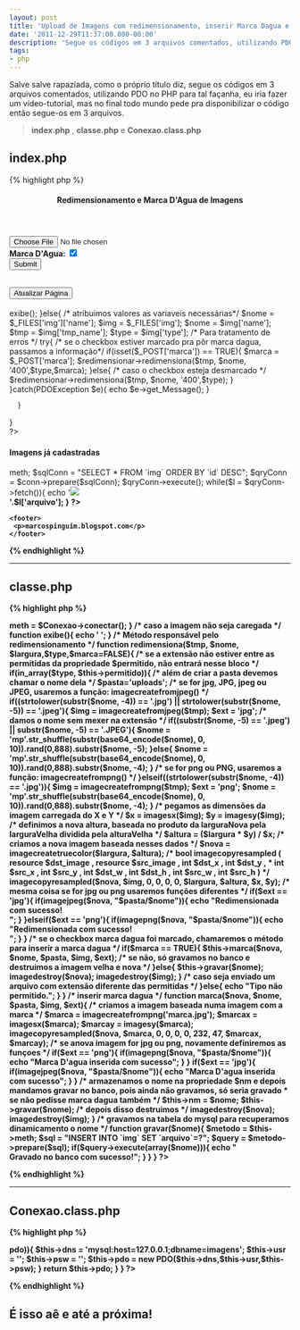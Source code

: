 ```yaml
---
layout: post
title: 'Upload de Imagens com redimensionamento, inserir Marca Dagua e salvar no banco'
date: '2011-12-29T11:37:00.000-08:00'
description: 'Segue os códigos em 3 arquivos comentados, utilizando PDO no PHP para tal façanha'
tags:
- php
---
```


Salve salve rapaziada, como o próprio título diz, segue os códigos em 3 arquivos comentados, utilizando PDO no PHP para tal façanha, eu iria fazer um vídeo-tutorial, mas no final todo mundo pede pra disponibilizar o código então segue-os em 3 arquivos.

> __index.php__ , __classe.php__ e __Conexao.class.php__


## index.php

{% highlight php %}
<!DOCTYPE html>
<html lang="pt-br">
<head>
  <meta charset="utf-8" />

  <!-- Always force latest IE rendering engine (even in intranet) & Chrome Frame 
       Remove this if you use the .htaccess -->
  <meta http-equiv="X-UA-Compatible" content="IE=edge,chrome=1" />

  <title>Redimensionamento PHP</title>
  <meta name="description" content="" />
  <meta name="author" content="marcos" />

  <meta name="viewport" content="width=device-width; initial-scale=1.0" />

  <!-- Replace favicon.ico & apple-touch-icon.jpg in the root of your domain and delete these references -->
  <link rel="shortcut icon" href="/favicon.ico" />
  <link rel="apple-touch-icon" href="/apple-touch-icon.jpg" />
  <link rel="stylesheet" media="screen" type="text/css" href="estilo.css" />
</head>

<body>
  <div>
    <header>
      <h4>Redimensionamento e Marca D'Agua de Imagens</h4>
    </header>
    <nav>
    	<form action="" method="post" enctype="multipart/form-data">    		
    		<input type="file" name="img" class="img" /><br />   	
    		<b>Marca D'Agua: </b><input type="checkbox" name="marca" checked="checked"/><br />	
    		<input type="submit" name="enviar" class="enviar" /><br />    		
    	</form>
    	<br />
    	<a href="./"><button>Atualizar Página</button></a>
    	<br /><br />
    	<div id="mensagens">
<?php
  /* incluimos a classe que contem os métodos de redimensionamento, marca dagua e gravar no banco */ 	  
  require_once ('classe.php');
  /* Instanciamos a classe */
  $redimensionar = new Redimensionar();
  /* após clicar no botao enviar */
  if(isset($_POST['enviar'])){
  	  /* se não houver imagem carregada setamos o método adequado */	  
	  if($_FILES['img']['name'] == FALSE){	  	
	  	$redimensionar->exibe(); 
	  }else{
	  	/* atribuimos valores as variaveis necessárias*/	  	
	  	$nome = $_FILES['img']['name'];
		$img = $_FILES['img'];
		$nome = $img['name'];
		$tmp = $img['tmp_name'];
		$type = $img['type'];
		/* Para tratamento de erros */
		try{
			/* se o checkbox estiver marcado pra pôr marca dagua, passamos a informação*/
			if(isset($_POST['marca']) == TRUE){
				$marca = $_POST['marca'];
				$redimensionar->redimensiona($tmp, $nome, '400',$type,$marca);
			}else{
				/* caso o checkbox esteja desmarcado */
				$redimensionar->redimensiona($tmp, $nome, '400',$type);
			}				
		}catch(PDOException $e){
			echo $e->get_Message();		  
		}

		
	  }	  
  }  
?>
     </div>

<div id="imgz">
	<h4>Imagens já cadastradas</h4>
	<?php
	/* lista as imagens que já estão cadastradas, se já houver */
	$conn = $redimensionar->meth;
	$sqlConn = "SELECT * FROM `img` ORDER BY `id` DESC";
	$qryConn = $conn->prepare($sqlConn);
	$qryConn->execute();
	while($l = $qryConn->fetch()){
		echo '<b><img src="uploads/'.$l['arquivo'].'" /><br />'.$l['arquivo']; 
	}
	?>
</div>
    </nav>

    <footer>
     <p>marcospinguim.blogspot.com</p>
    </footer>
  </div>
</body>
</html>
{% endhighlight %}

***

## classe.php
{% highlight php %}
<?php
    /* servirá pra incluir o arquivo Conexao.class.php, se houvessem vários com *.class.php, 
	 * incluiria todos sem precisar fazer 1 por 1 */
	function __autoload($class){
		require_once $class.'.class'.'.php';
	}
	
	/* Classe se chama Redimensionar, porém fará mais que isso */
  class Redimensionar {
  	/* propriedades da classe */
    public $permitido = array('image/jpg', 'image/jpeg', 'image/png');
	public $meth;
	public $nm;
    /* carregará automaticamente a conexao, ao instancia a classe e armazenará na propriedade $meth */
	function __construct(){
		/* já incluida pelo autoload, instaciamos e armazenamos em meth */
		$Conexao = new Conexao();	
		$this->meth = $Conexao->conectar();
	}
	/* caso a imagem não seja caregada */
  	function exibe(){  		
			echo '
<script type="text/javascript">alert("Informe a imagem");</script>
';		
  	}
	
	/* Método responsável pelo redimensionamento */
	function redimensiona($tmp, $nome, $largura,$type,$marca=FALSE){
		/* se a extensão não estiver entre as permitidas da propriedade $permitido, não entrará nesse bloco */
		if(in_array($type, $this->permitido)){
			/* além de criar a pasta devemos chamar o nome dela */
			$pasta='uploads';
			/* se for jpg, JPG, jpeg ou JPEG, usaremos a função: imagecreatefromjpeg() */
			if((strtolower(substr($nome, -4)) == '.jpg') || strtolower(substr($nome, -5)) == '.jpeg'){						
				$img = imagecreatefromjpeg($tmp);
				$ext = 'jpg';
				/* damos o nome sem mexer na extensão */
				if((substr($nome, -5) == '.jpeg') || substr($nome, -5) == '.JPEG'){
					$nome = 'mp'.str_shuffle(substr(base64_encode($nome), 0, 10)).rand(0,888).substr($nome, -5);
				}else{
					$nome = 'mp'.str_shuffle(substr(base64_encode($nome), 0, 10)).rand(0,888).substr($nome, -4);
				}
				/* se for png ou PNG, usaremos a função: imagecreatefrompng() */
			}elseif((strtolower(substr($nome, -4)) == '.jpg')){
				$img = imagecreatefrompng($tmp);
				$ext = 'png';
				$nome = 'mp'.str_shuffle(substr(base64_encode($nome), 0, 10)).rand(0,888).substr($nome, -4);
			}				
			/* pegamos as dimensões da imagem carregada do X e Y */
	        $x      = imagesx($img);
	        $y      = imagesy($img);
			/* definimos a nova altura, baseada no produto da larguraNova pela larguraVelha dividida pela alturaVelha */
	        $altura = ($largura * $y) / $x;
			/* criamos a nova imagem baseada nesses dados */
	        $nova   = imagecreatetruecolor($largura, $altura);
			/* bool imagecopyresampled ( resource $dst_image , resource $src_image , int $dst_x , int $dst_y , 
			 * int $src_x , int $src_y , int $dst_w , int $dst_h , int $src_w , int $src_h ) */
	        imagecopyresampled($nova, $img, 0, 0, 0, 0, $largura, $altura, $x, $y);
			/* mesma coisa se for jpg ou png usaremos funções diferentes */
			if($ext == 'jpg'){
				if(imagejpeg($nova, "$pasta/$nome")){
					echo "Redimensionada com sucesso!<br />";
				}
			}elseif($ext == 'png'){
				if(imagepng($nova, "$pasta/$nome")){
					echo "Redimensionada com sucesso!<br />";
				}
			}
			/* se o checkbox marca dagua foi marcado, chamaremos o método para inserir a marca dagua */
			if($marca == TRUE){
				$this->marca($nova, $nome, $pasta, $img, $ext);
				/* se não, só gravamos no banco e destruimos a imagem velha e nova */
			}else{
				$this->gravar($nome);
		        imagedestroy($nova);
		        imagedestroy($img);			
			}
			/* caso seja enviado um arquivo com extensão diferente das permitidas */			
		}else{
			echo "Tipo não permitido.";
		}
	}
	/* inserir marca dagua */
	function marca($nova, $nome, $pasta, $img, $ext){
		/* criamos a imagem baseada numa imagem com a marca */
	  $marca = imagecreatefrompng('marca.jpg');
      $marcax   = imagesx($marca);
      $marcay   = imagesy($marca);
      imagecopyresampled($nova, $marca, 0, 0, 0, 0, 232, 47, $marcax, $marcay);
	  /* se anova imagem for jpg ou png, novamente definiremos as funçoes */
	  if($ext == 'png'){
	      if(imagepng($nova, "$pasta/$nome")){
	      	echo "Marca D'agua inserida com sucesso";
	      }	  	
	  }
	  
	  if($ext == 'jpg'){
	      if(imagejpeg($nova, "$pasta/$nome")){
	      	echo "Marca D'agua inserida com sucesso";
	      }	  	
	  }
	  /* armazenamos o nome na propriedade $nm e depois mandamos gravar no banco, pois ainda não gravamos, só seria gravado
	   * se não pedisse marca dagua também */
	  $this->nm = $nome;
      $this->gravar($nome);
	  /* depois disso destruimos */
      imagedestroy($nova);
	  imagedestroy($img);
	}
	/* gravamos na tabela do mysql para recuperamos dinamicamento o nome */
	function gravar($nome){
		$metodo = $this->meth;
		$sql = "INSERT INTO `img` SET `arquivo`=?";
		$query = $metodo->prepare($sql);
		if($query->execute(array($nome))){
			echo "<br />Gravado no banco com sucesso!";
		}
		
	}

  }
?>
{% endhighlight %}

***

## Conexao.class.php

{% highlight php %}
<?php
  /* Criando uma conexão com o banco de dados */
  class Conexao{
  	private $dns;
	private $usr;
	private $psw;
	private $pdo;
	
  	function conectar(){
  		if(is_null($this->pdo)){
	  		$this->dns = 'mysql:host=127.0.0.1;dbname=imagens';
			$this->usr = '';
			$this->psw = '';
			$this->pdo = new PDO($this->dns,$this->usr,$this->psw);  			
  		}
		return $this->pdo;

    }
  }
?>

{% endhighlight %}

## É isso aê e até a próxima!

<script async src="https://pagead2.googlesyndication.com/pagead/js/adsbygoogle.js"></script>

<!-- Informat -->
<ins class="adsbygoogle"
 style="display:block"
 data-ad-client="ca-pub-2838251107855362"
 data-ad-slot="2327980059"
 data-ad-format="auto"
 data-full-width-responsive="true"></ins>

<script>
(adsbygoogle = window.adsbygoogle || []).push({});
</script>

